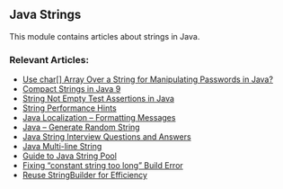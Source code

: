 ## Java Strings

This module contains articles about strings in Java.

### Relevant Articles:
- [Use char[] Array Over a String for Manipulating Passwords in Java?](https://www.baeldung.com/java-storing-passwords)
- [Compact Strings in Java 9](https://www.baeldung.com/java-9-compact-string)
- [String Not Empty Test Assertions in Java](https://www.baeldung.com/java-assert-string-not-empty)
- [String Performance Hints](https://www.baeldung.com/java-string-performance)
- [Java Localization – Formatting Messages](https://www.baeldung.com/java-localization-messages-formatting)
- [Java – Generate Random String](https://www.baeldung.com/java-random-string)
- [Java String Interview Questions and Answers](https://www.baeldung.com/java-string-interview-questions)
- [Java Multi-line String](https://www.baeldung.com/java-multiline-string)
- [Guide to Java String Pool](https://www.baeldung.com/java-string-pool)
- [Fixing “constant string too long” Build Error](https://www.baeldung.com/java-constant-string-too-long-error)
- [Reuse StringBuilder for Efficiency](https://www.baeldung.com/java-reuse-stringbuilder-for-efficiency)
